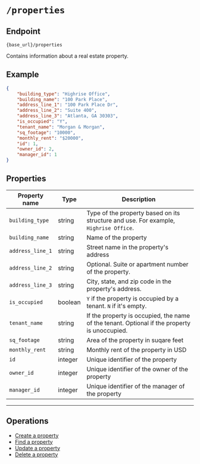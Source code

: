 # `/properties`

## Endpoint

`{base_url}/properties`

Contains information about a real estate property.

## Example

```json
{
    "building_type": "Highrise Office",
    "building_name": "100 Park Place",
    "address_line_1": "100 Park Place Dr",
    "address_line_2": "Suite 400",
    "address_line_3": "Atlanta, GA 30303",
    "is_occupied": "Y",
    "tenant_name": "Morgan & Morgan",
    "sq_footage": "10000",
    "monthly_rent": "$20000",
    "id": 1,
    "owner_id": 2,
    "manager_id": 1
}
```

## Properties

| Property name | Type | Description 
| --- | ---- | --- 
| `building_type` | string | Type of the property based on its structure and use. For example, `Highrise Office`.
| `building_name` |string | Name of the property
| `address_line_1` | string | Street name in the property's address 
| `address_line_2` | string | Optional. Suite or apartment number of the property.
| `address_line_3` | string | City, state, and zip code in the property's address.
| `is_occupied` | boolean | `Y` if the property is occupied by a tenant. `N` if it's empty.
| `tenant_name` | string | If the property is occupied, the name of the tenant. Optional if the property is unoccupied.
| `sq_footage` | string | Area of the property in suqare feet
| `monthly_rent` | string | Monthly rent of the property in USD
| `id` | integer | Unique identifier of the property
| `owner_id` | integer | Unique identifier of the owner of the property
| `manager_id` | integer | Unique identifier of the manager of the property
---

## Operations

* [Create a property](/docs/create-property.md)
* [Find a property](/docs/get-property.md)
* [Update a property](/docs/update-property.md)
* [Delete a property](/docs/delete-property.md)